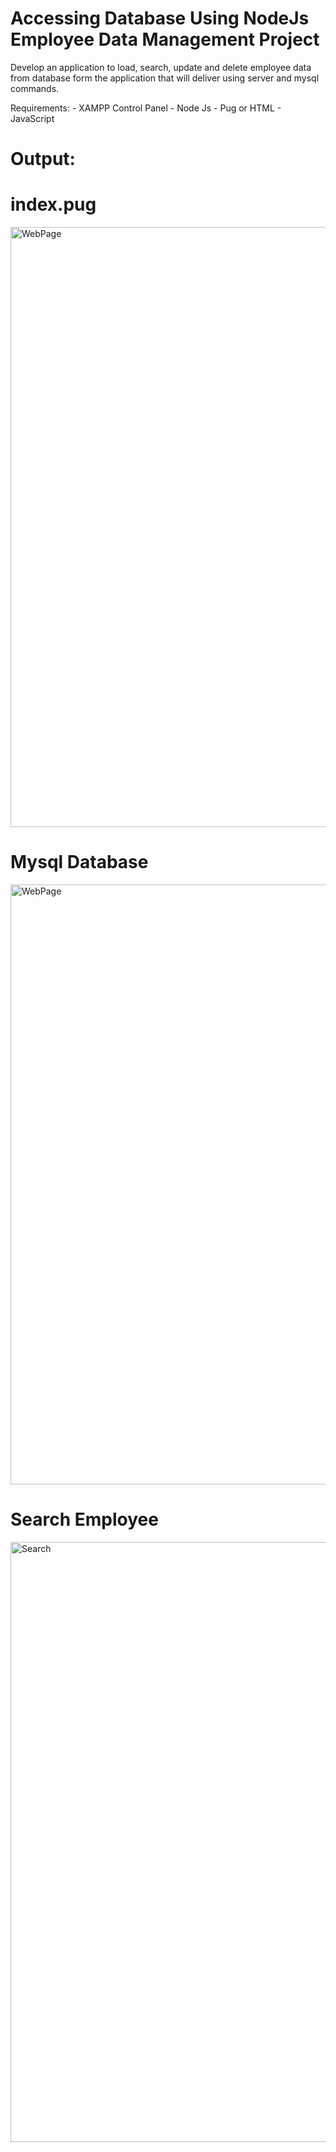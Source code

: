 # Accessing Database Using NodeJs Employee Data Management Project 

   Develop an application to load, search, update and delete employee data from database form the application
that will deliver using server and mysql commands.

   Requirements:
          - XAMPP Control Panel
          - Node Js
          - Pug or HTML
          - JavaScript
          
 # Output: 
    
# index.pug
<div>
    <img width="960" alt="WebPage" src="https://github.com/NithinU2802/NodeJs/assets/106614289/fb5c2ece-adcf-42cc-b842-68ac10855bb9">
</div>

# Mysql Database
<div>
 <img width="960" alt="WebPage" src="https://github.com/NithinU2802/NodeJs/assets/106614289/9958f3f8-a839-4c97-895e-f26ad0a0848c">
</div>

# Search Employee
<div>
<img width="960" alt="Search" src="https://github.com/NithinU2802/NodeJs/assets/106614289/36e7ffd0-a99a-40aa-b2b3-c645176fea29">
</div>



